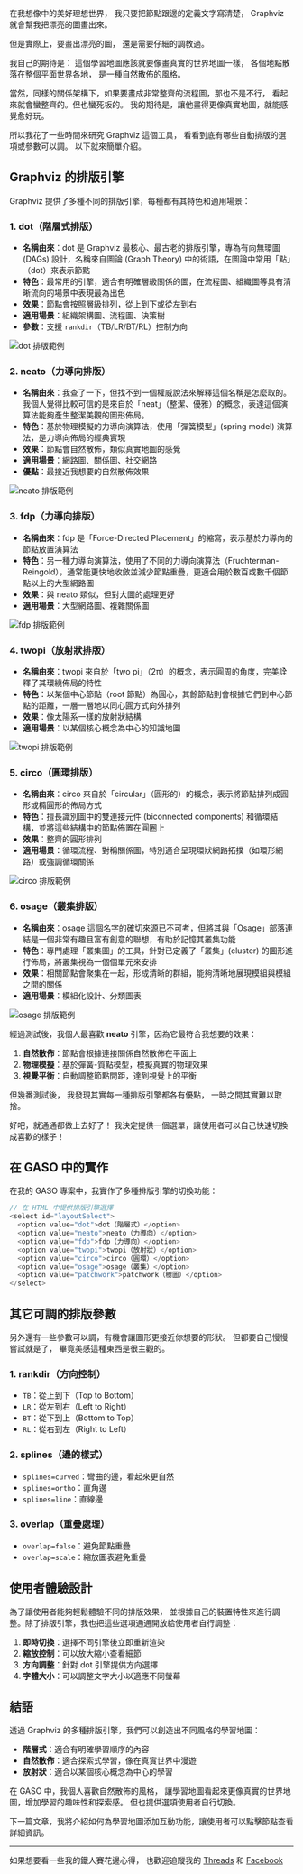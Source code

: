 在我想像中的美好理想世界，
我只要把節點跟邊的定義文字寫清楚，
Graphviz 就會幫我把漂亮的圖畫出來。

但是實際上，要畫出漂亮的圖，
還是需要仔細的調教過。


我自己的期待是：
這個學習地圖應該就要像畫真實的世界地圖一樣，
各個地點散落在整個平面世界各地，
是一種自然散佈的風格。

當然，同樣的關係架構下，如果要畫成非常整齊的流程圖，那也不是不行，
看起來就會蠻整齊的。但也蠻死板的。
我的期待是，讓他畫得更像真實地圖，就能感覺愈好玩。

所以我花了一些時間來研究 Graphviz 這個工具，
看看到底有哪些自動排版的選項或參數可以調。
以下就來簡單介紹。

## Graphviz 的排版引擎

Graphviz 提供了多種不同的排版引擎，每種都有其特色和適用場景：

### 1. dot（階層式排版）
- **名稱由來**：dot 是 Graphviz 最核心、最古老的排版引擎，專為有向無環圖 (DAGs) 設計，名稱來自圖論 (Graph Theory) 中的術語，在圖論中常用「點」（dot）來表示節點
- **特色**：最常用的引擎，適合有明確層級關係的圖，在流程圖、組織圖等具有清晰流向的場景中表現最為出色
- **效果**：節點會按照層級排列，從上到下或從左到右
- **適用場景**：組織架構圖、流程圖、決策樹
- **參數**：支援 `rankdir`（TB/LR/BT/RL）控制方向

![dot 排版範例](https://raw.githubusercontent.com/yhlhenry/GASO/main/image/dot_sample.png)

### 2. neato（力導向排版）
- **名稱由來**：我查了一下，但找不到一個權威說法來解釋這個名稱是怎麼取的。我個人覺得比較可信的是來自於「neat」（整潔、優雅）的概念，表達這個演算法能夠產生整潔美觀的圖形佈局。
- **特色**：基於物理模擬的力導向演算法，使用「彈簧模型」(spring model) 演算法，是力導向佈局的經典實現
- **效果**：節點會自然散佈，類似真實地圖的感覺
- **適用場景**：網路圖、關係圖、社交網路
- **優點**：最接近我想要的自然散佈效果

![neato 排版範例](https://raw.githubusercontent.com/yhlhenry/GASO/main/image/neato_sample.png)

### 3. fdp（力導向排版）
- **名稱由來**：fdp 是「Force-Directed Placement」的縮寫，表示基於力導向的節點放置演算法
- **特色**：另一種力導向演算法，使用了不同的力導向演算法（Fruchterman-Reingold），通常能更快地收斂並減少節點重疊，更適合用於數百或數千個節點以上的大型網路圖
- **效果**：與 neato 類似，但對大圖的處理更好
- **適用場景**：大型網路圖、複雜關係圖

![fdp 排版範例](https://raw.githubusercontent.com/yhlhenry/GASO/main/image/fdp_sample.png)

### 4. twopi（放射狀排版）
- **名稱由來**：twopi 來自於「two pi」（2π）的概念，表示圓周的角度，完美詮釋了其環繞佈局的特性
- **特色**：以某個中心節點（root 節點）為圓心，其餘節點則會根據它們到中心節點的距離，一層一層地以同心圓方式向外排列
- **效果**：像太陽系一樣的放射狀結構
- **適用場景**：以某個核心概念為中心的知識地圖

![twopi 排版範例](https://raw.githubusercontent.com/yhlhenry/GASO/main/image/twopi_sample.png)

### 5. circo（圓環排版）
- **名稱由來**：circo 來自於「circular」（圓形的）的概念，表示將節點排列成圓形或橢圓形的佈局方式
- **特色**：擅長識別圖中的雙連接元件 (biconnected components) 和循環結構，並將這些結構中的節點佈置在圓圈上
- **效果**：整齊的圓形排列
- **適用場景**：循環流程、對稱關係圖，特別適合呈現環狀網路拓撲（如環形網路）或強調循環關係

![circo 排版範例](https://raw.githubusercontent.com/yhlhenry/GASO/main/image/circo_sample.png)

### 6. osage（叢集排版）
- **名稱由來**：osage 這個名字的確切來源已不可考，但將其與「Osage」部落連結是一個非常有趣且富有創意的聯想，有助於記憶其叢集功能
- **特色**：專門處理「叢集圖」的工具，針對已定義了「叢集」(cluster) 的圖形進行佈局，將叢集視為一個個單元來安排
- **效果**：相關節點會聚集在一起，形成清晰的群組，能夠清晰地展現模組與模組之間的關係
- **適用場景**：模組化設計、分類圖表

![osage 排版範例](https://raw.githubusercontent.com/yhlhenry/GASO/main/image/osage_sample.png)



經過測試後，我個人最喜歡 **neato** 引擎，因為它最符合我想要的效果：

1. **自然散佈**：節點會根據連接關係自然散佈在平面上
2. **物理模擬**：基於彈簧-質點模型，模擬真實的物理效果
3. **視覺平衡**：自動調整節點間距，達到視覺上的平衡

但幾番測試後，
我發現其實每一種排版引擎都各有優點，
一時之間其實難以取捨。

好吧，就通通都做上去好了！
我決定提供一個選單，讓使用者可以自己快速切換成喜歡的樣子！

## 在 GASO 中的實作

在我的 GASO 專案中，我實作了多種排版引擎的切換功能：

```javascript
// 在 HTML 中提供排版引擎選擇
<select id="layoutSelect">
  <option value="dot">dot（階層式）</option>
  <option value="neato">neato（力導向）</option>
  <option value="fdp">fdp（力導向）</option>
  <option value="twopi">twopi（放射狀）</option>
  <option value="circo">circo（圓環）</option>
  <option value="osage">osage（叢集）</option>
  <option value="patchwork">patchwork（樹圖）</option>
</select>
```

## 其它可調的排版參數

另外還有一些參數可以調，有機會讓圖形更接近你想要的形狀。
但都要自己慢慢嘗試就是了，
畢竟美感這種東西是很主觀的。

### 1. rankdir（方向控制）
- `TB`：從上到下（Top to Bottom）
- `LR`：從左到右（Left to Right）
- `BT`：從下到上（Bottom to Top）
- `RL`：從右到左（Right to Left）

### 2. splines（邊的樣式）
- `splines=curved`：彎曲的邊，看起來更自然
- `splines=ortho`：直角邊
- `splines=line`：直線邊

### 3. overlap（重疊處理）
- `overlap=false`：避免節點重疊
- `overlap=scale`：縮放圖表避免重疊



## 使用者體驗設計

為了讓使用者能夠輕鬆體驗不同的排版效果，
並根據自己的裝置特性來進行調整。除了排版引擎，我也把這些選項通通開放給使用者自行調整：

1. **即時切換**：選擇不同引擎後立即重新渲染
2. **縮放控制**：可以放大縮小查看細節
3. **方向調整**：針對 dot 引擎提供方向選擇
4. **字體大小**：可以調整文字大小以適應不同螢幕

## 結語

透過 Graphviz 的多種排版引擎，我們可以創造出不同風格的學習地圖：

- **階層式**：適合有明確學習順序的內容
- **自然散佈**：適合探索式學習，像在真實世界中漫遊
- **放射狀**：適合以某個核心概念為中心的學習

在 GASO 中，我個人喜歡自然散佈的風格，
讓學習地圖看起來更像真實的世界地圖，增加學習的趣味性和探索感。
但也提供選項使用者自行切換。

下一篇文章，我將介紹如何為學習地圖添加互動功能，讓使用者可以點擊節點查看詳細資訊。


---

如果想要看一些我的鐵人賽花邊心得，
也歡迎追蹤我的 [Threads](https://www.threads.com/@henryyang_tw) 和 [Facebook](https://www.facebook.com/henry.yang.3956)

